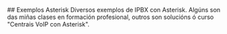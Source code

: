 ## Exemplos Asterisk
Diversos exemplos de IPBX con Asterisk. Algúns son das miñas clases en formación profesional, outros son solucións ó curso "Centrais VoIP con Asterisk".
